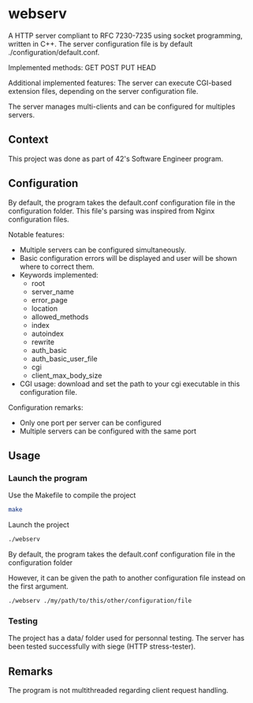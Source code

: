 # webserv

A HTTP server compliant to RFC 7230-7235 using socket programming, written in C++.
The server configuration file is by default ./configuration/default.conf.

Implemented methods: GET POST PUT HEAD

Additional implemented features: The server can execute CGI-based extension files, depending on the server configuration file.

The server manages multi-clients and can be configured for multiples servers.

## Context

This project was done as part of 42's Software Engineer program.

## Configuration

By default, the program takes the default.conf configuration file in the configuration folder.
This file's parsing was inspired from Nginx configuration files.

Notable features:

- Multiple servers can be configured simultaneously.
- Basic configuration errors will be displayed and user will be shown where to correct them.
- Keywords implemented:
  - root
  - server_name
  - error_page
  - location
  - allowed_methods
  - index
  - autoindex
  - rewrite
  - auth_basic
  - auth_basic_user_file
  - cgi
  - client_max_body_size
- CGI usage: download and set the path to your cgi executable in this configuration file.

Configuration remarks:

- Only one port per server can be configured
- Multiple servers can be configured with the same port

## Usage

### Launch the program

Use the Makefile to compile the project

```bash
make
```

Launch the project

```bash
./webserv
```

By default, the program takes the default.conf configuration file in the configuration folder

However, it can be given the path to another configuration file instead on the first argument.

```bash
./webserv ./my/path/to/this/other/configuration/file
```

### Testing

The project has a data/ folder used for personnal testing.
The server has been tested successfully with siege (HTTP stress-tester).

## Remarks

The program is not multithreaded regarding client request handling.
